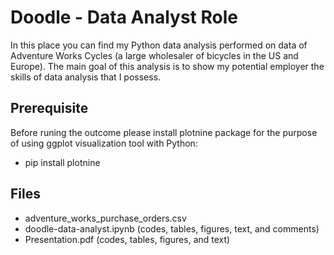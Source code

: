 # Doodle - Data Analyst Role

In this place you can find my Python data analysis performed on data of Adventure Works Cycles (a large wholesaler of bicycles in the US and Europe). The main goal of this analysis is to show my potential employer the skills of data analysis that I possess.

## Prerequisite

Before runing the outcome please install plotnine package for the purpose of using ggplot visualization tool with Python:
* pip install plotnine

## Files

* adventure_works_purchase_orders.csv
* doodle-data-analyst.ipynb (codes, tables, figures, text, and comments)
* Presentation.pdf (codes, tables, figures, and text)


